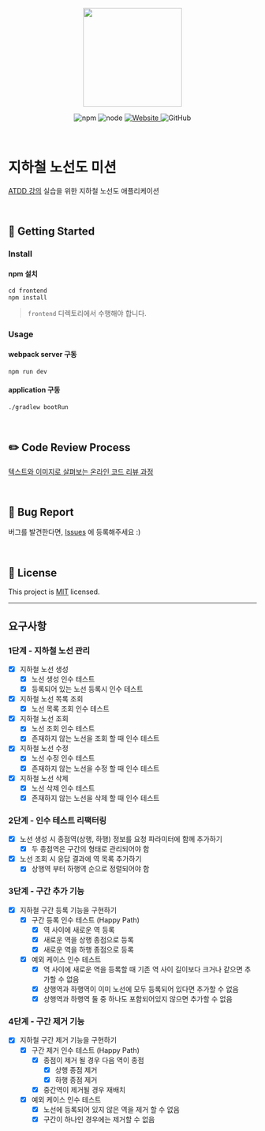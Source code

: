 <p align="center">
    <img width="200px;" src="https://raw.githubusercontent.com/woowacourse/atdd-subway-admin-frontend/master/images/main_logo.png"/>
</p>
<p align="center">
  <img alt="npm" src="https://img.shields.io/badge/npm-%3E%3D%205.5.0-blue">
  <img alt="node" src="https://img.shields.io/badge/node-%3E%3D%209.3.0-blue">
  <a href="https://edu.nextstep.camp/c/R89PYi5H" alt="nextstep atdd">
    <img alt="Website" src="https://img.shields.io/website?url=https%3A%2F%2Fedu.nextstep.camp%2Fc%2FR89PYi5H">
  </a>
  <img alt="GitHub" src="https://img.shields.io/github/license/next-step/atdd-subway-admin">
</p>

<br>

# 지하철 노선도 미션
[ATDD 강의](https://edu.nextstep.camp/c/R89PYi5H) 실습을 위한 지하철 노선도 애플리케이션

<br>

## 🚀 Getting Started

### Install
#### npm 설치
```
cd frontend
npm install
```
> `frontend` 디렉토리에서 수행해야 합니다.

### Usage
#### webpack server 구동
```
npm run dev
```
#### application 구동
```
./gradlew bootRun
```
<br>

## ✏️ Code Review Process
[텍스트와 이미지로 살펴보는 온라인 코드 리뷰 과정](https://github.com/next-step/nextstep-docs/tree/master/codereview)

<br>

## 🐞 Bug Report

버그를 발견한다면, [Issues](https://github.com/next-step/atdd-subway-admin/issues) 에 등록해주세요 :)

<br>

## 📝 License

This project is [MIT](https://github.com/next-step/atdd-subway-admin/blob/master/LICENSE.md) licensed.

***
## 요구사항
### 1단계 - 지하철 노선 관리
 - [x] 지하철 노선 생성
   - [x] 노선 생성 인수 테스트
   - [x] 등록되어 있는 노선 등록시 인수 테스트
 - [x] 지하철 노선 목록 조회
   - [x] 노선 목록 조회 인수 테스트
 - [x] 지하철 노선 조회
   - [x] 노선 조회 인수 테스트
   - [x] 존재하지 않는 노선을 조회 할 때 인수 테스트
 - [x] 지하철 노선 수정
   - [x] 노선 수정 인수 테스트
   - [x] 존재하지 않는 노선을 수정 할 때 인수 테스트
 - [x] 지하철 노선 삭제
   - [x] 노선 삭제 인수 테스트
   - [x] 존재하지 않는 노선을 삭제 할 때 인수 테스트

### 2단계 - 인수 테스트 리팩터링
- [x] 노선 생성 시 종점역(상행, 하행) 정보를 요청 파라미터에 함께 추가하기
  - [x] 두 종점역은 구간의 형태로 관리되어야 함
- [x] 노선 조회 시 응답 결과에 역 목록 추가하기
  - [x] 상행역 부터 하행역 순으로 정렬되어야 함

### 3단계 - 구간 추가 기능
- [x] 지하철 구간 등록 기능을 구현하기
  - [x] 구간 등록 인수 테스트 (Happy Path)
    - [x] 역 사이에 새로운 역 등록
    - [x] 새로운 역을 상행 종점으로 등록
    - [x] 새로운 역을 하행 종점으로 등록
  - [x] 예외 케이스 인수 테스트
    - [x] 역 사이에 새로운 역을 등록할 때 기존 역 사이 길이보다 크거나 같으면 추가할 수 없음
    - [x] 상행역과 하행역이 이미 노선에 모두 등록되어 있다면 추가할 수 없음
    - [x] 상행역과 하행역 둘 중 하나도 포함되어있지 않으면 추가할 수 없음

### 4단계 - 구간 제거 기능
- [x] 지하철 구간 제거 기능을 구현하기
  - [x] 구간 제거 인수 테스트 (Happy Path)
    - [x] 종점이 제거 될 경우 다음 역이 종점
      - [x] 상행 종점 제거
      - [x] 하행 종점 제거
    - [x] 중간역이 제거될 경우 재배치
  - [x] 예외 케이스 인수 테스트
    - [x] 노선에 등록되어 있지 않은 역을 제거 할 수 없음
    - [x] 구간이 하나인 경우에는 제거할 수 없음